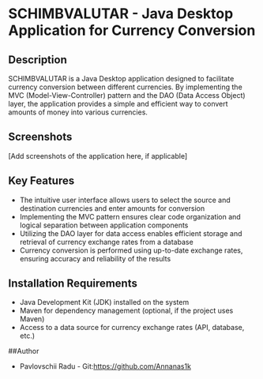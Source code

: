 # SCHIMBVALUTAR - Java Desktop Application for Currency Conversion

## Description

SCHIMBVALUTAR is a Java Desktop application designed to facilitate currency conversion between different currencies. By implementing the MVC (Model-View-Controller) pattern and the DAO (Data Access Object) layer, the application provides a simple and efficient way to convert amounts of money into various currencies.

## Screenshots

[Add screenshots of the application here, if applicable]

## Key Features

- The intuitive user interface allows users to select the source and destination currencies and enter amounts for conversion
- Implementing the MVC pattern ensures clear code organization and logical separation between application components
- Utilizing the DAO layer for data access enables efficient storage and retrieval of currency exchange rates from a database
- Currency conversion is performed using up-to-date exchange rates, ensuring accuracy and reliability of the results

## Installation Requirements

- Java Development Kit (JDK) installed on the system
- Maven for dependency management (optional, if the project uses Maven)
- Access to a data source for currency exchange rates (API, database, etc.)


##Author

 - Pavlovschii Radu -   Git:https://github.com/Annanas1k
